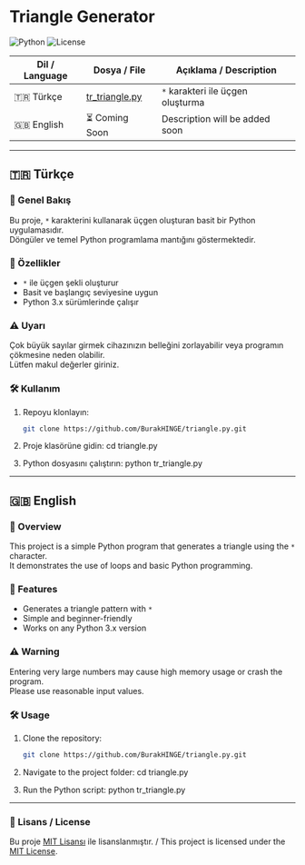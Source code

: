 # Triangle Generator

![Python](https://img.shields.io/badge/Python-3.x-blue) ![License](https://img.shields.io/badge/License-MIT-green)

| Dil / Language | Dosya / File        | Açıklama / Description        |
|----------------|---------------------|--------------------------------|
| 🇹🇷 Türkçe     | [tr_triangle.py](tr_triangle.py) | `*` karakteri ile üçgen oluşturma |
| 🇬🇧 English    | ⏳ Coming Soon      | Description will be added soon |

---

## 🇹🇷 Türkçe

### 📌 Genel Bakış
Bu proje, `*` karakterini kullanarak üçgen oluşturan basit bir Python uygulamasıdır.  
Döngüler ve temel Python programlama mantığını göstermektedir.

### 🚀 Özellikler
- `*` ile üçgen şekli oluşturur  
- Basit ve başlangıç seviyesine uygun  
- Python 3.x sürümlerinde çalışır  

### ⚠️ Uyarı
Çok büyük sayılar girmek cihazınızın belleğini zorlayabilir veya programın çökmesine neden olabilir.  
Lütfen makul değerler giriniz.  

### 🛠️ Kullanım
1. Repoyu klonlayın:
   ```bash
   git clone https://github.com/BurakHINGE/triangle.py.git
   ```
   
2. Proje klasörüne gidin:
   cd triangle.py

3. Python dosyasını çalıştırın:
   python tr_triangle.py

---

## 🇬🇧 English

### 📌 Overview
This project is a simple Python program that generates a triangle using the `*` character.  
It demonstrates the use of loops and basic Python programming.

### 🚀 Features
- Generates a triangle pattern with `*`  
- Simple and beginner-friendly  
- Works on any Python 3.x version  

### ⚠️ Warning
Entering very large numbers may cause high memory usage or crash the program.  
Please use reasonable input values.  

### 🛠️ Usage
1. Clone the repository:
   ```bash
   git clone https://github.com/BurakHINGE/triangle.py.git
   ```

2. Navigate to the project folder:
   cd triangle.py

3. Run the Python script:
   python tr_triangle.py

---

### 📜 Lisans / License
Bu proje [MIT Lisansı](LICENSE) ile lisanslanmıştır. / This project is licensed under the [MIT License](LICENSE).
